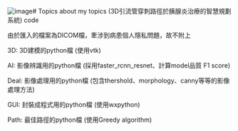 ![image](https://github.com/jimmy890723/Topics/assets/55576122/cfc75f32-15ea-41f3-9656-6c996548d84c)# Topics
about my topics (3D引流管穿刺路徑於胰腺炎治療的智慧規劃系統) code

由於匯入的檔案為DICOM檔，牽涉到病患個人隱私問題，故不附上

3D: 3D建模的python檔 (使用vtk)

AI: 影像辨識用的python檔 (採用faster_rcnn_resnet、計算model品質 F1 score)

Deal: 影像處理用的python檔 (包含thershold、morphology、canny等等的影像處理方法)

GUI: 封裝成程式用的python檔 (使用wxpython)

Path: 最佳路徑的python檔 (使用Greedy algorithm)
